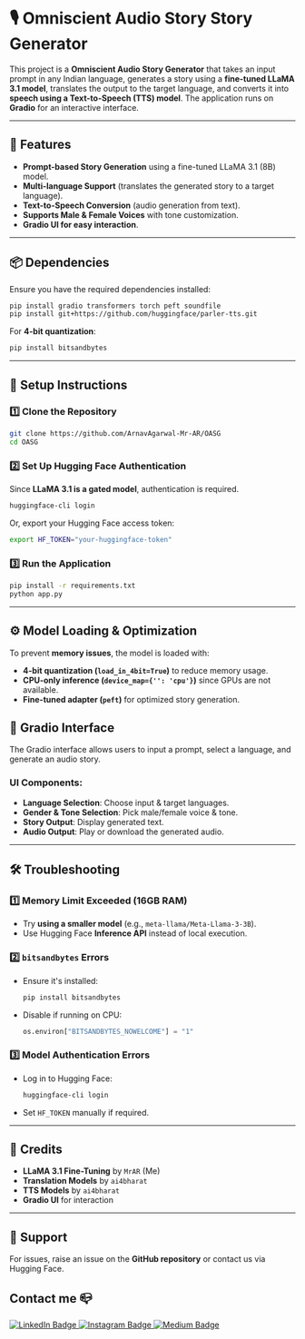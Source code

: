 # 🎙️ Omniscient Audio Story Story Generator 

This project is a **Omniscient Audio Story Generator** that takes an input prompt in any Indian language, generates a story using a **fine-tuned LLaMA 3.1 model**, translates the output to the target language, and converts it into **speech using a Text-to-Speech (TTS) model**. The application runs on **Gradio** for an interactive interface.

---

## 🚀 Features
- **Prompt-based Story Generation** using a fine-tuned LLaMA 3.1 (8B) model.
- **Multi-language Support** (translates the generated story to a target language).
- **Text-to-Speech Conversion** (audio generation from text).
- **Supports Male & Female Voices** with tone customization.
- **Gradio UI for easy interaction**.

---

## 📦 Dependencies
Ensure you have the required dependencies installed:

```bash
pip install gradio transformers torch peft soundfile
pip install git+https://github.com/huggingface/parler-tts.git
```

For **4-bit quantization**:
```bash
pip install bitsandbytes
```

---

## 🔧 Setup Instructions

### **1️⃣ Clone the Repository**
```bash
git clone https://github.com/ArnavAgarwal-Mr-AR/OASG
cd OASG
```

### **2️⃣ Set Up Hugging Face Authentication**
Since **LLaMA 3.1 is a gated model**, authentication is required.

```bash
huggingface-cli login
```
Or, export your Hugging Face access token:
```bash
export HF_TOKEN="your-huggingface-token"
```

### **3️⃣ Run the Application**
```bash
pip install -r requirements.txt
python app.py
```

---

## ⚙️ Model Loading & Optimization
To prevent **memory issues**, the model is loaded with:
- **4-bit quantization (`load_in_4bit=True`)** to reduce memory usage.
- **CPU-only inference (`device_map={'': 'cpu'}`)** since GPUs are not available.
- **Fine-tuned adapter (`peft`)** for optimized story generation.


## 🎨 Gradio Interface
The Gradio interface allows users to input a prompt, select a language, and generate an audio story.

### **UI Components:**
- **Language Selection**: Choose input & target languages.
- **Gender & Tone Selection**: Pick male/female voice & tone.
- **Story Output**: Display generated text.
- **Audio Output**: Play or download the generated audio.

---

## 🛠 Troubleshooting
### **1️⃣ Memory Limit Exceeded (16GB RAM)**
- Try **using a smaller model** (e.g., `meta-llama/Meta-Llama-3-3B`).
- Use Hugging Face **Inference API** instead of local execution.

### **2️⃣ `bitsandbytes` Errors**
- Ensure it's installed:
  ```bash
  pip install bitsandbytes
  ```
- Disable if running on CPU:
  ```python
  os.environ["BITSANDBYTES_NOWELCOME"] = "1"
  ```

### **3️⃣ Model Authentication Errors**
- Log in to Hugging Face:
  ```bash
  huggingface-cli login
  ```
- Set `HF_TOKEN` manually if required.

---

## 🤝 Credits
- **LLaMA 3.1 Fine-Tuning** by `MrAR` (Me)
- **Translation Models** by `ai4bharat`
- **TTS Models** by `ai4bharat`
- **Gradio UI** for interaction

---

## 🌟 Support
For issues, raise an issue on the **GitHub repository** or contact us via Hugging Face.

## Contact me 📪
<div id="badges">
  <a href="https://www.linkedin.com/in/arnav-agarwal-571a59243/" target="blank">
   <img src="https://img.shields.io/badge/LinkedIn-blue?style=for-the-badge&logo=linkedin&logoColor=white" alt="LinkedIn Badge"/>
  </a>
 <a href="https://www.instagram.com/arnav_executes?igsh=MWUxaWlkanZob2lqeA==" target="blank">
 <img src="https://img.shields.io/badge/Instagram-E4405F?style=for-the-badge&logo=instagram&logoColor=white"  alt="Instagram Badge" />
 </a>
 </a>
 <a href="https://medium.com/@arumynameis" target="blank">
 <img src="https://img.shields.io/badge/Medium-12100E?style=for-the-badge&logo=medium&logoColor=white"  alt="Medium Badge" />
 </a>
</div>
